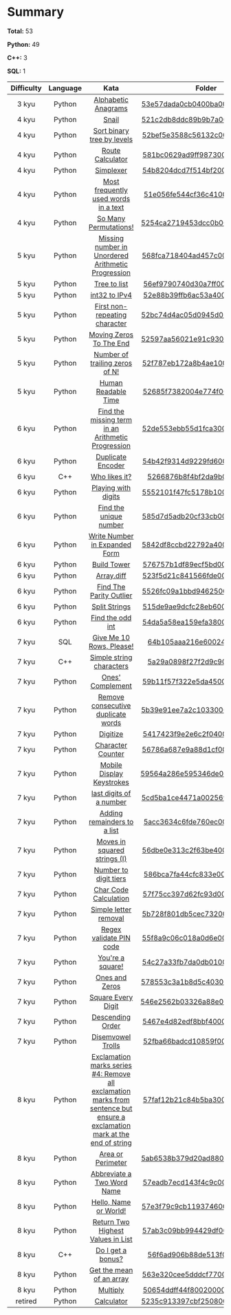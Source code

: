 # Summary

**Total:** 53

**Python:** 49

**C++:** 3

**SQL:** 1

| Difficulty | Language |                                                                                         Kata                                                                                         |                                                                 Folder                                                                  |
|:----------:|:--------:|:------------------------------------------------------------------------------------------------------------------------------------------------------------------------------------:|:---------------------------------------------------------------------------------------------------------------------------------------:|
|   3 kyu    |  Python  |                                                    [Alphabetic Anagrams](https://www.codewars.com/kata/53e57dada0cb0400ba000688)                                                     | [53e57dada0cb0400ba000688_python](https://github.com/martin-minarik/codewars_solution_scraper/blob/main53e57dada0cb0400ba000688_python) |
|   4 kyu    |  Python  |                                                           [Snail](https://www.codewars.com/kata/521c2db8ddc89b9b7a0000c1)                                                            | [521c2db8ddc89b9b7a0000c1_python](https://github.com/martin-minarik/codewars_solution_scraper/blob/main521c2db8ddc89b9b7a0000c1_python) |
|   4 kyu    |  Python  |                                                 [Sort binary tree by levels](https://www.codewars.com/kata/52bef5e3588c56132c0003bc)                                                 | [52bef5e3588c56132c0003bc_python](https://github.com/martin-minarik/codewars_solution_scraper/blob/main52bef5e3588c56132c0003bc_python) |
|   4 kyu    |  Python  |                                                      [Route Calculator](https://www.codewars.com/kata/581bc0629ad9ff9873000316)                                                      | [581bc0629ad9ff9873000316_python](https://github.com/martin-minarik/codewars_solution_scraper/blob/main581bc0629ad9ff9873000316_python) |
|   4 kyu    |  Python  |                                                         [Simplexer](https://www.codewars.com/kata/54b8204dcd7f514bf2000348)                                                          | [54b8204dcd7f514bf2000348_python](https://github.com/martin-minarik/codewars_solution_scraper/blob/main54b8204dcd7f514bf2000348_python) |
|   4 kyu    |  Python  |                                            [Most frequently used words in a text](https://www.codewars.com/kata/51e056fe544cf36c410000fb)                                            | [51e056fe544cf36c410000fb_python](https://github.com/martin-minarik/codewars_solution_scraper/blob/main51e056fe544cf36c410000fb_python) |
|   4 kyu    |  Python  |                                                   [So Many Permutations!](https://www.codewars.com/kata/5254ca2719453dcc0b00027d)                                                    | [5254ca2719453dcc0b00027d_python](https://github.com/martin-minarik/codewars_solution_scraper/blob/main5254ca2719453dcc0b00027d_python) |
|   5 kyu    |  Python  |                                     [Missing number in Unordered Arithmetic Progression](https://www.codewars.com/kata/568fca718404ad457c000033)                                     | [568fca718404ad457c000033_python](https://github.com/martin-minarik/codewars_solution_scraper/blob/main568fca718404ad457c000033_python) |
|   5 kyu    |  Python  |                                                        [Tree to list](https://www.codewars.com/kata/56ef9790740d30a7ff000199)                                                        | [56ef9790740d30a7ff000199_python](https://github.com/martin-minarik/codewars_solution_scraper/blob/main56ef9790740d30a7ff000199_python) |
|   5 kyu    |  Python  |                                                       [int32 to IPv4](https://www.codewars.com/kata/52e88b39ffb6ac53a400022e)                                                        | [52e88b39ffb6ac53a400022e_python](https://github.com/martin-minarik/codewars_solution_scraper/blob/main52e88b39ffb6ac53a400022e_python) |
|   5 kyu    |  Python  |                                               [First non-repeating character](https://www.codewars.com/kata/52bc74d4ac05d0945d00054e)                                                | [52bc74d4ac05d0945d00054e_python](https://github.com/martin-minarik/codewars_solution_scraper/blob/main52bc74d4ac05d0945d00054e_python) |
|   5 kyu    |  Python  |                                                  [Moving Zeros To The End](https://www.codewars.com/kata/52597aa56021e91c93000cb0)                                                   | [52597aa56021e91c93000cb0_python](https://github.com/martin-minarik/codewars_solution_scraper/blob/main52597aa56021e91c93000cb0_python) |
|   5 kyu    |  Python  |                                               [Number of trailing zeros of N!](https://www.codewars.com/kata/52f787eb172a8b4ae1000a34)                                               | [52f787eb172a8b4ae1000a34_python](https://github.com/martin-minarik/codewars_solution_scraper/blob/main52f787eb172a8b4ae1000a34_python) |
|   5 kyu    |  Python  |                                                    [Human Readable Time](https://www.codewars.com/kata/52685f7382004e774f0001f7)                                                     | [52685f7382004e774f0001f7_python](https://github.com/martin-minarik/codewars_solution_scraper/blob/main52685f7382004e774f0001f7_python) |
|   6 kyu    |  Python  |                                     [Find the missing term in an Arithmetic Progression](https://www.codewars.com/kata/52de553ebb55d1fca3000371)                                     | [52de553ebb55d1fca3000371_python](https://github.com/martin-minarik/codewars_solution_scraper/blob/main52de553ebb55d1fca3000371_python) |
|   6 kyu    |  Python  |                                                     [Duplicate Encoder](https://www.codewars.com/kata/54b42f9314d9229fd6000d9c)                                                      | [54b42f9314d9229fd6000d9c_python](https://github.com/martin-minarik/codewars_solution_scraper/blob/main54b42f9314d9229fd6000d9c_python) |
|   6 kyu    |   C++    |                                                       [Who likes it?](https://www.codewars.com/kata/5266876b8f4bf2da9b000362)                                                        |    [5266876b8f4bf2da9b000362_c++](https://github.com/martin-minarik/codewars_solution_scraper/blob/main5266876b8f4bf2da9b000362_c++)    |
|   6 kyu    |  Python  |                                                    [Playing with digits](https://www.codewars.com/kata/5552101f47fc5178b1000050)                                                     | [5552101f47fc5178b1000050_python](https://github.com/martin-minarik/codewars_solution_scraper/blob/main5552101f47fc5178b1000050_python) |
|   6 kyu    |  Python  |                                                   [Find the unique number](https://www.codewars.com/kata/585d7d5adb20cf33cb000235)                                                   | [585d7d5adb20cf33cb000235_python](https://github.com/martin-minarik/codewars_solution_scraper/blob/main585d7d5adb20cf33cb000235_python) |
|   6 kyu    |  Python  |                                               [Write Number in Expanded Form](https://www.codewars.com/kata/5842df8ccbd22792a4000245)                                                | [5842df8ccbd22792a4000245_python](https://github.com/martin-minarik/codewars_solution_scraper/blob/main5842df8ccbd22792a4000245_python) |
|   6 kyu    |  Python  |                                                        [Build Tower](https://www.codewars.com/kata/576757b1df89ecf5bd00073b)                                                         | [576757b1df89ecf5bd00073b_python](https://github.com/martin-minarik/codewars_solution_scraper/blob/main576757b1df89ecf5bd00073b_python) |
|   6 kyu    |  Python  |                                                         [Array.diff](https://www.codewars.com/kata/523f5d21c841566fde000009)                                                         | [523f5d21c841566fde000009_python](https://github.com/martin-minarik/codewars_solution_scraper/blob/main523f5d21c841566fde000009_python) |
|   6 kyu    |  Python  |                                                  [Find The Parity Outlier](https://www.codewars.com/kata/5526fc09a1bbd946250002dc)                                                   | [5526fc09a1bbd946250002dc_python](https://github.com/martin-minarik/codewars_solution_scraper/blob/main5526fc09a1bbd946250002dc_python) |
|   6 kyu    |  Python  |                                                       [Split Strings](https://www.codewars.com/kata/515de9ae9dcfc28eb6000001)                                                        | [515de9ae9dcfc28eb6000001_python](https://github.com/martin-minarik/codewars_solution_scraper/blob/main515de9ae9dcfc28eb6000001_python) |
|   6 kyu    |  Python  |                                                      [Find the odd int](https://www.codewars.com/kata/54da5a58ea159efa38000836)                                                      | [54da5a58ea159efa38000836_python](https://github.com/martin-minarik/codewars_solution_scraper/blob/main54da5a58ea159efa38000836_python) |
|   7 kyu    |   SQL    |                                                  [Give Me 10 Rows, Please!](https://www.codewars.com/kata/64b105aaa216e600244525b4)                                                  |    [64b105aaa216e600244525b4_sql](https://github.com/martin-minarik/codewars_solution_scraper/blob/main64b105aaa216e600244525b4_sql)    |
|   7 kyu    |   C++    |                                                  [Simple string characters](https://www.codewars.com/kata/5a29a0898f27f2d9c9000058)                                                  |    [5a29a0898f27f2d9c9000058_c++](https://github.com/martin-minarik/codewars_solution_scraper/blob/main5a29a0898f27f2d9c9000058_c++)    |
|   7 kyu    |  Python  |                                                      [Ones' Complement](https://www.codewars.com/kata/59b11f57f322e5da45000254)                                                      | [59b11f57f322e5da45000254_python](https://github.com/martin-minarik/codewars_solution_scraper/blob/main59b11f57f322e5da45000254_python) |
|   7 kyu    |  Python  |                                             [Remove consecutive duplicate words](https://www.codewars.com/kata/5b39e91ee7a2c103300018b3)                                             | [5b39e91ee7a2c103300018b3_python](https://github.com/martin-minarik/codewars_solution_scraper/blob/main5b39e91ee7a2c103300018b3_python) |
|   7 kyu    |  Python  |                                                          [Digitize](https://www.codewars.com/kata/5417423f9e2e6c2f040002ae)                                                          | [5417423f9e2e6c2f040002ae_python](https://github.com/martin-minarik/codewars_solution_scraper/blob/main5417423f9e2e6c2f040002ae_python) |
|   7 kyu    |  Python  |                                                     [Character Counter](https://www.codewars.com/kata/56786a687e9a88d1cf00005d)                                                      | [56786a687e9a88d1cf00005d_python](https://github.com/martin-minarik/codewars_solution_scraper/blob/main56786a687e9a88d1cf00005d_python) |
|   7 kyu    |  Python  |                                                 [Mobile Display Keystrokes](https://www.codewars.com/kata/59564a286e595346de000079)                                                  | [59564a286e595346de000079_python](https://github.com/martin-minarik/codewars_solution_scraper/blob/main59564a286e595346de000079_python) |
|   7 kyu    |  Python  |                                                  [last digits of a number](https://www.codewars.com/kata/5cd5ba1ce4471a00256930c0)                                                   | [5cd5ba1ce4471a00256930c0_python](https://github.com/martin-minarik/codewars_solution_scraper/blob/main5cd5ba1ce4471a00256930c0_python) |
|   7 kyu    |  Python  |                                                [Adding remainders to a list](https://www.codewars.com/kata/5acc3634c6fde760ec0001f7)                                                 | [5acc3634c6fde760ec0001f7_python](https://github.com/martin-minarik/codewars_solution_scraper/blob/main5acc3634c6fde760ec0001f7_python) |
|   7 kyu    |  Python  |                                                [Moves in squared strings (I)](https://www.codewars.com/kata/56dbe0e313c2f63be4000b25)                                                | [56dbe0e313c2f63be4000b25_python](https://github.com/martin-minarik/codewars_solution_scraper/blob/main56dbe0e313c2f63be4000b25_python) |
|   7 kyu    |  Python  |                                                   [Number to digit tiers](https://www.codewars.com/kata/586bca7fa44cfc833e00005c)                                                    | [586bca7fa44cfc833e00005c_python](https://github.com/martin-minarik/codewars_solution_scraper/blob/main586bca7fa44cfc833e00005c_python) |
|   7 kyu    |  Python  |                                                   [Char Code Calculation](https://www.codewars.com/kata/57f75cc397d62fc93d000059)                                                    | [57f75cc397d62fc93d000059_python](https://github.com/martin-minarik/codewars_solution_scraper/blob/main57f75cc397d62fc93d000059_python) |
|   7 kyu    |  Python  |                                                   [Simple letter removal](https://www.codewars.com/kata/5b728f801db5cec7320000c7)                                                    | [5b728f801db5cec7320000c7_python](https://github.com/martin-minarik/codewars_solution_scraper/blob/main5b728f801db5cec7320000c7_python) |
|   7 kyu    |  Python  |                                                  [Regex validate PIN code](https://www.codewars.com/kata/55f8a9c06c018a0d6e000132)                                                   | [55f8a9c06c018a0d6e000132_python](https://github.com/martin-minarik/codewars_solution_scraper/blob/main55f8a9c06c018a0d6e000132_python) |
|   7 kyu    |  Python  |                                                      [You're a square!](https://www.codewars.com/kata/54c27a33fb7da0db0100040e)                                                      | [54c27a33fb7da0db0100040e_python](https://github.com/martin-minarik/codewars_solution_scraper/blob/main54c27a33fb7da0db0100040e_python) |
|   7 kyu    |  Python  |                                                       [Ones and Zeros](https://www.codewars.com/kata/578553c3a1b8d5c40300037c)                                                       | [578553c3a1b8d5c40300037c_python](https://github.com/martin-minarik/codewars_solution_scraper/blob/main578553c3a1b8d5c40300037c_python) |
|   7 kyu    |  Python  |                                                     [Square Every Digit](https://www.codewars.com/kata/546e2562b03326a88e000020)                                                     | [546e2562b03326a88e000020_python](https://github.com/martin-minarik/codewars_solution_scraper/blob/main546e2562b03326a88e000020_python) |
|   7 kyu    |  Python  |                                                      [Descending Order](https://www.codewars.com/kata/5467e4d82edf8bbf40000155)                                                      | [5467e4d82edf8bbf40000155_python](https://github.com/martin-minarik/codewars_solution_scraper/blob/main5467e4d82edf8bbf40000155_python) |
|   7 kyu    |  Python  |                                                     [Disemvowel Trolls](https://www.codewars.com/kata/52fba66badcd10859f00097e)                                                      | [52fba66badcd10859f00097e_python](https://github.com/martin-minarik/codewars_solution_scraper/blob/main52fba66badcd10859f00097e_python) |
|   8 kyu    |  Python  | [Exclamation marks series #4: Remove all exclamation marks from sentence but ensure a exclamation mark at the end of string](https://www.codewars.com/kata/57faf12b21c84b5ba30001b0) | [57faf12b21c84b5ba30001b0_python](https://github.com/martin-minarik/codewars_solution_scraper/blob/main57faf12b21c84b5ba30001b0_python) |
|   8 kyu    |  Python  |                                                     [Area or Perimeter](https://www.codewars.com/kata/5ab6538b379d20ad880000ab)                                                      | [5ab6538b379d20ad880000ab_python](https://github.com/martin-minarik/codewars_solution_scraper/blob/main5ab6538b379d20ad880000ab_python) |
|   8 kyu    |  Python  |                                                 [Abbreviate a Two Word Name](https://www.codewars.com/kata/57eadb7ecd143f4c9c0000a3)                                                 | [57eadb7ecd143f4c9c0000a3_python](https://github.com/martin-minarik/codewars_solution_scraper/blob/main57eadb7ecd143f4c9c0000a3_python) |
|   8 kyu    |  Python  |                                                   [Hello, Name or World!](https://www.codewars.com/kata/57e3f79c9cb119374600046b)                                                    | [57e3f79c9cb119374600046b_python](https://github.com/martin-minarik/codewars_solution_scraper/blob/main57e3f79c9cb119374600046b_python) |
|   8 kyu    |  Python  |                                             [Return Two Highest Values in List](https://www.codewars.com/kata/57ab3c09bb994429df000a4a)                                              | [57ab3c09bb994429df000a4a_python](https://github.com/martin-minarik/codewars_solution_scraper/blob/main57ab3c09bb994429df000a4a_python) |
|   8 kyu    |   C++    |                                                     [Do I get a bonus?](https://www.codewars.com/kata/56f6ad906b88de513f000d96)                                                      |    [56f6ad906b88de513f000d96_c++](https://github.com/martin-minarik/codewars_solution_scraper/blob/main56f6ad906b88de513f000d96_c++)    |
|   8 kyu    |  Python  |                                                  [Get the mean of an array](https://www.codewars.com/kata/563e320cee5dddcf77000158)                                                  | [563e320cee5dddcf77000158_python](https://github.com/martin-minarik/codewars_solution_scraper/blob/main563e320cee5dddcf77000158_python) |
|   8 kyu    |  Python  |                                                          [Multiply](https://www.codewars.com/kata/50654ddff44f800200000004)                                                          | [50654ddff44f800200000004_python](https://github.com/martin-minarik/codewars_solution_scraper/blob/main50654ddff44f800200000004_python) |
|  retired   |  Python  |                                                         [Calculator](https://www.codewars.com/kata/5235c913397cbf2508000048)                                                         | [5235c913397cbf2508000048_python](https://github.com/martin-minarik/codewars_solution_scraper/blob/main5235c913397cbf2508000048_python) |